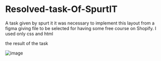 # Resolved-task-Of-SpurtIT

A task given by spurt it it was necessary to implement this layout from a figma giving file to be selected for having some free course on Shopify.
I used only css and html  


the result of the task 

![image](https://user-images.githubusercontent.com/78964639/216780713-2f839687-b265-40ac-b0d2-fbd7f7c11fa5.png)
